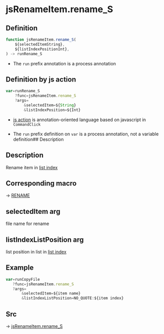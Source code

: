 # jsRenameItem.rename_S

## Definition

```js.js
function jsRenameItem.rename_S(
	${selectedItemString},
	${listIndexPositionInt},
) -> runRename_S
```

- The `run` prefix annotation is a process annotation
## Definition by js action

```js.js
var=runRename_S
	?func=jsRenameItem.rename_S
	?args=
		&selectedItem=${String}
		&listIndexPosition=${Int}
```

- [js action](#) is annotation-oriented language based on javascript in `CommandClick`

- The `run` prefix definition on `var` is a process annotation, not a variable definition## Description

## Description

Rename item in [list index](https://github.com/puutaro/CommandClick/blob/master/md/developer/configs/listIndexConfig.md)

## Corresponding macro

-> [RENAME](https://github.com/puutaro/CommandClick/blob/master/md/developer/js_action/js_action_macro_for_list_index.md#rename)

## selectedItem arg

file name for rename

## listIndexListPosition arg

list position in list in [list index](https://github.com/puutaro/CommandClick/blob/master/md/developer/configs/listIndexConfig.md)

## Example

```js.js
var=runCopyFile
   ?func=jsRenameItem.rename_S
   ?args=
       &selectedItem=${item name}
       &listIndexListPosition=NO_QUOTE:${item index}

```



## Src

-> [jsRenameItem.rename_S](https://github.com/puutaro/CommandClick/blob/master/app/src/main/java/com/puutaro/commandclick/fragment_lib/terminal_fragment/js_interface/list_index/JsRenameItem.kt#L15)


